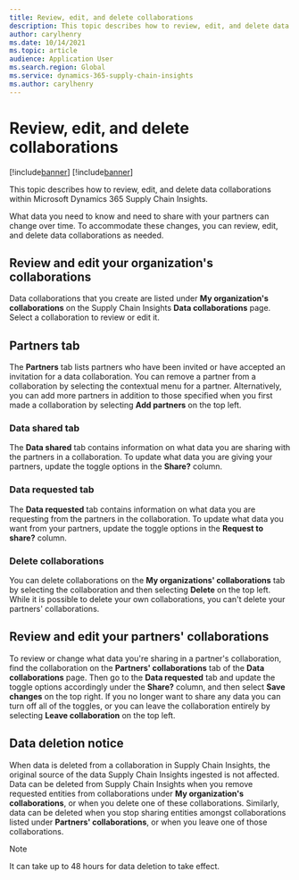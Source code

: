 ```yaml
---
title: Review, edit, and delete collaborations
description: This topic describes how to review, edit, and delete data collaborations within Microsoft Dynamics 365 Supply Chain Insights.
author: carylhenry
ms.date: 10/14/2021
ms.topic: article
audience: Application User
ms.search.region: Global
ms.service: dynamics-365-supply-chain-insights
ms.author: carylhenry
---
```

# Review, edit, and delete collaborations

[!include[banner](includes/banner.md)]
[!include[banner](includes/preview-banner.md)]

This topic describes how to review, edit, and delete data collaborations within Microsoft Dynamics 365 Supply Chain Insights.

What data you need to know and need to share with your partners can change over time. To accommodate these changes, you can review, edit, and delete data collaborations as needed.

## Review and edit your organization's collaborations

Data collaborations that you create are listed under **My organization's collaborations** on the Supply Chain Insights **Data collaborations** page. Select a collaboration to  review or edit it.

## Partners tab

The **Partners** tab lists partners who have been invited or have accepted an invitation for a data collaboration. You can remove a partner from a collaboration by selecting the contextual menu for a partner. Alternatively, you can add more partners in addition to those specified when you first made a collaboration by selecting **Add partners** on the top left.

### Data shared tab

The **Data shared** tab contains information on what data you are sharing with the partners in a collaboration. To update what data you are giving your partners, update the toggle options in the **Share?** column.

### Data requested tab

The **Data requested** tab contains information on what data you are requesting from the partners in the collaboration. To update what data you want from your partners, update the toggle options in the **Request to share?** column.

### Delete collaborations

You can delete collaborations on the **My organizations' collaborations** tab by selecting the collaboration and then selecting **Delete** on the top left. While it is possible to delete your own collaborations, you can't delete your partners' collaborations.

## Review and edit your partners' collaborations

To review or change what data you're sharing in a partner's collaboration, find the collaboration on the **Partners' collaborations** tab of the **Data collaborations** page. Then go to the **Data requested** tab and update the toggle options accordingly under the **Share?** column, and then select **Save changes** on the top right. If you no longer want to share any data you can turn off all of the toggles, or you can leave the collaboration entirely by selecting **Leave collaboration** on the top left.

## Data deletion notice

When data is deleted from a collaboration in Supply Chain Insights, the original source of the data Supply Chain Insights ingested is not affected. Data can be deleted from Supply Chain Insights when you remove requested entities from collaborations under **My organization's collaborations**, or when you delete one of these collaborations. Similarly, data can be deleted when you stop sharing entities amongst collaborations listed under **Partners' collaborations**, or when you leave one of those collaborations. 

> [!NOTE]
> It can take up to 48 hours for data deletion to take effect.


